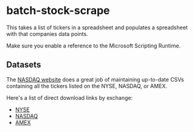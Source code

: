 # batch-stock-scrape

This takes a list of tickers in a spreadsheet and populates a spreadsheet with that companies data points.

Make sure you enable a reference to the Microsoft Scripting Runtime.

## Datasets

The <a href="http://www.nasdaq.com/screening/company-list.aspx">NASDAQ website</a> does a great job of maintaining up-to-date CSVs containing all the tickers listed on the NYSE, NASDAQ, or AMEX.

Here's a list of direct download links by exchange:
<ul>
  <li><a href="http://www.nasdaq.com/screening/companies-by-industry.aspx?exchange=NYSE">NYSE</a></li>
  <li><a href="http://www.nasdaq.com/screening/companies-by-industry.aspx?exchange=NASDAQ">NASDAQ</a></li>
  <li><a href="http://www.nasdaq.com/screening/companies-by-industry.aspx?exchange=AMEX">AMEX</a></li>
</ul>
